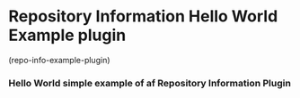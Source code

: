 # Repository Information Hello World Example plugin 
(repo-info-example-plugin)  

### Hello World simple example of af Repository Information Plugin

